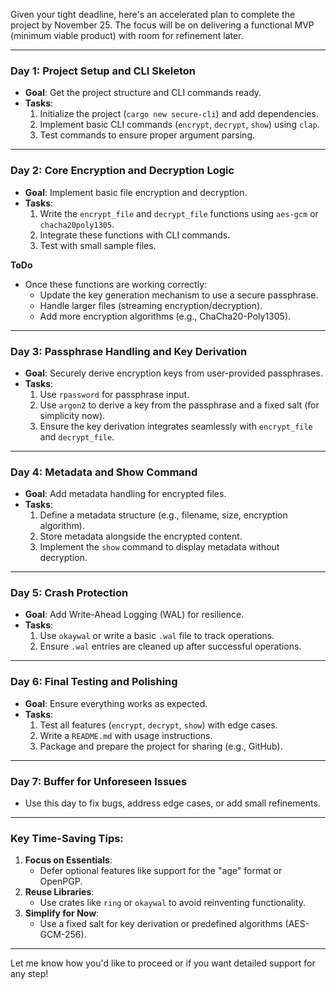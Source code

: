Given your tight deadline, here's an accelerated plan to complete the project by November 25. The focus will be on delivering a functional MVP (minimum viable product) with room for refinement later.

---

### **Day 1: Project Setup and CLI Skeleton**
- **Goal**: Get the project structure and CLI commands ready.
- **Tasks**:
  1. Initialize the project (`cargo new secure-cli`) and add dependencies.
  2. Implement basic CLI commands (`encrypt`, `decrypt`, `show`) using `clap`.
  3. Test commands to ensure proper argument parsing.

---

### **Day 2: Core Encryption and Decryption Logic**
- **Goal**: Implement basic file encryption and decryption.
- **Tasks**:
  1. Write the `encrypt_file` and `decrypt_file` functions using `aes-gcm` or `chacha20poly1305`.
  2. Integrate these functions with CLI commands.
  3. Test with small sample files.

**ToDo**
- Once these functions are working correctly:
  - Update the key generation mechanism to use a secure passphrase.
  - Handle larger files (streaming encryption/decryption).
  - Add more encryption algorithms (e.g., ChaCha20-Poly1305).

---

### **Day 3: Passphrase Handling and Key Derivation**
- **Goal**: Securely derive encryption keys from user-provided passphrases.
- **Tasks**:
  1. Use `rpassword` for passphrase input.
  2. Use `argon2` to derive a key from the passphrase and a fixed salt (for simplicity now).
  3. Ensure the key derivation integrates seamlessly with `encrypt_file` and `decrypt_file`.

---

### **Day 4: Metadata and Show Command**
- **Goal**: Add metadata handling for encrypted files.
- **Tasks**:
  1. Define a metadata structure (e.g., filename, size, encryption algorithm).
  2. Store metadata alongside the encrypted content.
  3. Implement the `show` command to display metadata without decryption.

---

### **Day 5: Crash Protection**
- **Goal**: Add Write-Ahead Logging (WAL) for resilience.
- **Tasks**:
  1. Use `okaywal` or write a basic `.wal` file to track operations.
  2. Ensure `.wal` entries are cleaned up after successful operations.

---

### **Day 6: Final Testing and Polishing**
- **Goal**: Ensure everything works as expected.
- **Tasks**:
  1. Test all features (`encrypt`, `decrypt`, `show`) with edge cases.
  2. Write a `README.md` with usage instructions.
  3. Package and prepare the project for sharing (e.g., GitHub).

---

### **Day 7: Buffer for Unforeseen Issues**
- Use this day to fix bugs, address edge cases, or add small refinements.

---

### Key Time-Saving Tips:
1. **Focus on Essentials**:
   - Defer optional features like support for the "age" format or OpenPGP.
2. **Reuse Libraries**:
   - Use crates like `ring` or `okaywal` to avoid reinventing functionality.
3. **Simplify for Now**:
   - Use a fixed salt for key derivation or predefined algorithms (AES-GCM-256).

---

Let me know how you'd like to proceed or if you want detailed support for any step!